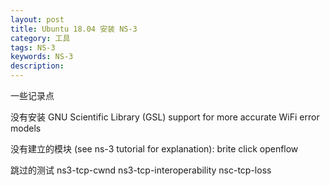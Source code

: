 ```yaml
---
layout: post
title: Ubuntu 18.04 安装 NS-3
category: 工具
tags: NS-3
keywords: NS-3
description: 
---
```

一些记录点


没有安装 GNU Scientific Library (GSL) 
support for more accurate WiFi error models

没有建立的模块 (see ns-3 tutorial for explanation):
brite   click   openflow

跳过的测试
ns3-tcp-cwnd    ns3-tcp-interoperability    nsc-tcp-loss

